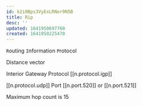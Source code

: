 ```yaml
---
id: k2i0Bps3VyExLRNor9N5B
title: Rip
desc: ''
updated: 1641950697760
created: 1641950225470
---
```


`R`outing `I`nformation `P`rotocol

Distance vector 

Interior Gateway Protocol [[n.protocol.igp]] 

[[n.protocol.udp]] Port [[n.port.520]] or [[n.port.521]]

Maximum hop count is 15 
